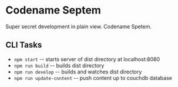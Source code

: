 # Codename Septem

Super secret development in plain view.  Codename Spetem. 

## CLI Tasks

- `npm start` -- starts server of dist directory at localhost:8080
- `npm run build` -- builds dist directory
- `npm run develop` -- builds and watches dist directory
- `npm run update-content` -- push content up to couchdb database